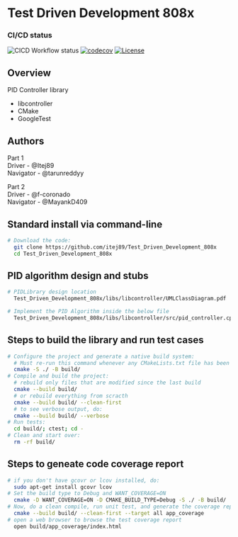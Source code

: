 # Test Driven Development 808x

### CI/CD status
![CICD Workflow status](https://github.com/itej89/Test_Driven_Development_808x/actions/workflows/run-unit-test-and-upload-codecov.yml/badge.svg) [![codecov](https://codecov.io/gh/itej89/Test_Driven_Development_808x/branch/main/graph/badge.svg)](https://codecov.io/gh/itej89/Test_Driven_Development_808x) [![License](https://img.shields.io/badge/license-MIT-blue.svg)](LICENSE)


## Overview

PID Controller library

- libcontroller
- CMake
- GoogleTest

## Authors
Part 1 \
  Driver - @Itej89 \
  Navigator - @tarunreddyy

Part 2 \
  Driver - @f-coronado \
  Navigator - @MayankD409
## Standard install via command-line
```bash
# Download the code:
  git clone https://github.com/itej89/Test_Driven_Development_808x
  cd Test_Driven_Development_808x
```

## PID algorithm design and stubs

```bash
# PIDLibrary design location
  Test_Driven_Development_808x/libs/libcontroller/UMLClassDiagram.pdf

# Implement the PID Algorithm inside the below file 
  Test_Driven_Development_808x/libs/libcontroller/src/pid_controller.cpp
```


## Steps to build the library and run test cases
``` bash
# Configure the project and generate a native build system:
  # Must re-run this command whenever any CMakeLists.txt file has been changed.
  cmake -S ./ -B build/
# Compile and build the project:
  # rebuild only files that are modified since the last build
  cmake --build build/
  # or rebuild everything from scracth
  cmake --build build/ --clean-first
  # to see verbose output, do:
  cmake --build build/ --verbose
# Run tests:
  cd build/; ctest; cd -
# Clean and start over:
  rm -rf build/
```


## Steps to geneate code coverage report
```bash
# if you don't have gcovr or lcov installed, do:
  sudo apt-get install gcovr lcov
# Set the build type to Debug and WANT_COVERAGE=ON
  cmake -D WANT_COVERAGE=ON -D CMAKE_BUILD_TYPE=Debug -S ./ -B build/
# Now, do a clean compile, run unit test, and generate the coverage report
  cmake --build build/ --clean-first --target all app_coverage
# open a web browser to browse the test coverage report
  open build/app_coverage/index.html

```


